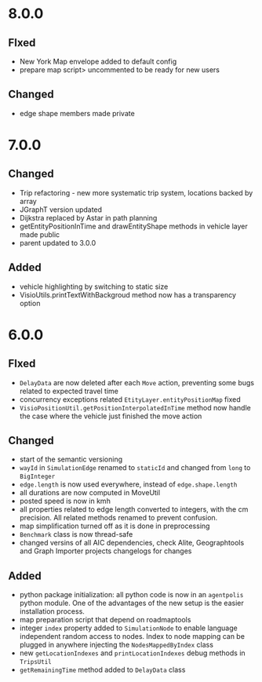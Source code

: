 # 8.0.0

## FIxed
- New York Map envelope added to default config
- prepare map script> uncommented to be ready for new users

## Changed
- edge shape members made private



# 7.0.0

## Changed
- Trip refactoring - new more systematic trip system, locations backed by array
- JGraphT version updated
- Dijkstra replaced by Astar in path planning
- getEntityPositionInTime and drawEntityShape methods in vehicle layer made public
- parent updated to 3.0.0

## Added
- vehicle highlighting by switching to static size
- VisioUtils.printTextWithBackgroud method now has a transparency option


# 6.0.0

## FIxed
- `DelayData` are now deleted after each `Move` action, preventing some bugs related to expected travel time
- concurrency exceptions related `EtityLayer.entityPositionMap` fixed
- `VisioPositionUtil.getPositionInterpolatedInTime` method now handle the case where the vehicle just finished the move action


## Changed
- start of the semantic versioning
- `wayId` in `SimulationEdge` renamed to `staticId` and changed from `long` to `BigInteger`
- `edge.length` is now used everywhere, instead of `edge.shape.length`
- all durations are now computed in MoveUtil
- posted speed is now in kmh
- all properties related to edge length converted to integers, with the cm precision. All related methods renamed to
 prevent confusion.
- map simplification turned off as it is done in preprocessing
- `Benchmark` class is now thread-safe
- changed versins of all AIC dependencies, check Alite, Geographtools and Graph Importer projects changelogs for changes


## Added
- python package initialization: all python code is now in an `agentpolis` python module. One of the advantages of the 
new setup is the easier installation process.
- map preparation script that depend on roadmaptools
- integer `index` property added to `SimulationNode` to enable language independent random access to nodes. Index to 
node mapping can be plugged in anywhere injecting the `NodesMappedByIndex` class
- new `getLocationIndexes` and `printLocationIndexes` debug methods in `TripsUtil`
- `getRemainingTime` method added to `DelayData` class



